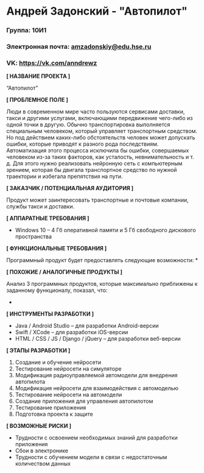 # Андрей Задонский - "Автопилот"

### Группа: 10И1
### Электронная почта: amzadonskiy@edu.hse.ru
### VK: https://vk.com/anndrewz


**[ НАЗВАНИЕ ПРОЕКТА ]**

“Автопилот”

**[ ПРОБЛЕМНОЕ ПОЛЕ ]**

Люди в современном мире часто пользуются сервисами доставки, такси и другими услугами, включающими передвижение чего-либо из одной точки в другую. Обычно транспортировка выполняется специальным человеком, который управляет транспортным средством. Но под действием каких-либо обстоятельств человек может допускать ошибки, которые приводят к разного рода последствиям. Автоматизация этого процесса исключила бы ошибки, совершаемых человеком из-за таких факторов, как усталость, невнимательность и т. д. Для этого нужно реализовать нейронную сеть с компьютерным зрением, которая бы двигала транспортное средство по нужной траектории и избегала препятствия на пути.

**[ ЗАКАЗЧИК / ПОТЕНЦИАЛЬНАЯ АУДИТОРИЯ ]**

Продукт может заинтересовать транспортные и почтовые компании, службы такси и доставки.

**[ АППАРАТНЫЕ ТРЕБОВАНИЯ ]** 

* Windows 10 – 4 Гб оперативной памяти и 5 Гб свободного дискового пространства 

**[ ФУНКЦИОНАЛЬНЫЕ ТРЕБОВАНИЯ ]**

Программный продукт будет предоставлять следующие возможности:
* 

**[ ПОХОЖИЕ / АНАЛОГИЧНЫЕ ПРОДУКТЫ ]**

Анализ 3 программных продуктов, которые максимально приближены к заданному функционалу, показал, что:

* 

**[ ИНСТРУМЕНТЫ РАЗРАБОТКИ ]**

*	Java / Android Studio – для разработки Android-версии
*	Swift / XCode – для разработки iOS-версии
*	HTML / CSS / JS / Django / jQuery – для разработки веб-версии

**[ ЭТАПЫ РАЗРАБОТКИ ]**

1) Создание и обучение нейросети
2) Тестирование нейросети на симуляторе 
3) Модификация радиоуправляемой автомодели для внедрения автопилота
4) Модификация нейросети для взаимодействия с автомоделью
5) Тестирование нейросети на автомодели
6) Создание приложения для управления автопилотом
7) Тестирование приложения
8) Подготовка проекта к защите

**[ ВОЗМОЖНЫЕ РИСКИ ]**

* Трудности с освоением необходимых знаний для разработки приложения
* Сбои в электронике
* Трудности с обучением модели в связи с недостаточным количеством данных
